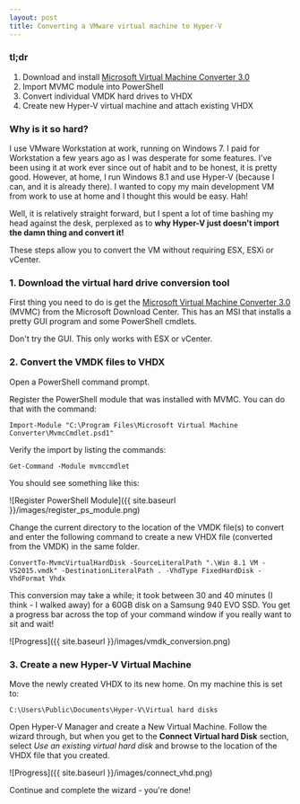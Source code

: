 ```yaml
---
layout: post
title: Converting a VMware virtual machine to Hyper-V
---
```


### tl;dr ###

1. Download and install [Microsoft Virtual Machine Converter 3.0](https://www.microsoft.com/en-au/download/details.aspx?id=42497)
2. Import MVMC module into PowerShell
3. Convert individual VMDK hard drives to VHDX
4. Create new Hyper-V virtual machine and attach existing VHDX 

### Why is it so hard? ###

I use VMware Workstation at work, running on Windows 7. I paid for Workstation a few years ago as I was desperate for some features. I've been using it at work ever since out of habit and to be honest, it is pretty good. However, at home, I run Windows 8.1 and use Hyper-V (because I can, and it is already there). I wanted to copy my main development VM from work to use at home and I thought this would be easy. Hah!

Well, it is relatively straight forward, but I spent a lot of time bashing my head against the desk, perplexed as to **why Hyper-V just doesn't import the damn thing and convert it!**

These steps allow you to convert the VM without requiring ESX, ESXi or vCenter.

### 1. Download the virtual hard drive conversion tool ###

First thing you need to do is get the [Microsoft Virtual Machine Converter 3.0](https://www.microsoft.com/en-au/download/details.aspx?id=42497) (MVMC) from the Microsoft Download Center. This has an MSI that installs a pretty GUI program and some PowerShell cmdlets. 

Don't try the GUI. This only works with ESX or vCenter.

### 2. Convert the VMDK files to VHDX ###

Open a PowerShell command prompt.

Register the PowerShell module that was installed with MVMC. You can do that with the command:

`Import-Module "C:\Program Files\Microsoft Virtual Machine Converter\MvmcCmdlet.psd1"`

Verify the import by listing the commands:

`Get-Command -Module mvmccmdlet`

You should see something like this:

![Register PowerShell Module]({{ site.baseurl }}/images/register_ps_module.png)

Change the current directory to the location of the VMDK file(s) to convert and enter the following command to create a new VHDX file (converted from the VMDK) in the same folder.

`ConvertTo-MvmcVirtualHardDisk -SourceLiteralPath ".\Win 8.1 VM - VS2015.vmdk" -DestinationLiteralPath . -VhdType FixedHardDisk -VhdFormat Vhdx`

This conversion may take a while; it took between 30 and 40 minutes (I think - I walked away) for a 60GB disk on a Samsung 940 EVO SSD. You get a progress bar across the top of your command window if you really want to sit and wait!

![Progress]({{ site.baseurl }}/images/vmdk_conversion.png)

### 3. Create a new Hyper-V Virtual Machine ###

Move the newly created VHDX to its new home. On my machine this is set to:

`C:\Users\Public\Documents\Hyper-V\Virtual hard disks`

Open Hyper-V Manager and create a New Virtual Machine. Follow the wizard through, but when you get to the **Connect Virtual hard Disk** section, select *Use an existing virtual hard disk* and browse to the location of the VHDX file that you created.

![Progress]({{ site.baseurl }}/images/connect_vhd.png)

Continue and complete the wizard - you're done!


 
